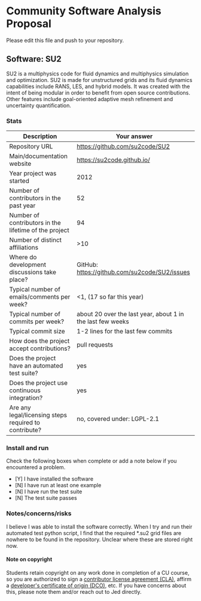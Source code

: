 # Community Software Analysis Proposal
Please edit this file and push to your repository.

## Software: SU2

SU2 is a multiphysics code for fluid dynamics and multiphysics simulation and optimization. SU2 is made for unstructured grids and its fluid dynamics capabilities include RANS, LES, and hybrid models. It was created with the intent of being modular in order to benefit from open source contributions. Other features include goal-oriented adaptive mesh refinement and uncertainty quantification.

### Stats

| Description | Your answer |
|---------|-----------|
| Repository URL |   https://github.com/su2code/SU2 |
| Main/documentation website |  https://su2code.github.io/  |
| Year project was started |  2012  |
| Number of contributors in the past year | 52 |
| Number of contributors in the lifetime of the project | 94  |
| Number of distinct affiliations | >10 |
| Where do development discussions take place? | GitHub: https://github.com/su2code/SU2/issues |
| Typical number of emails/comments per week? | <1, (17 so far this year)  |
| Typical number of commits per week? | about 20 over the last year, about 1 in the last few weeks |
| Typical commit size | 1-2 lines for the last few commits |
| How does the project accept contributions? | pull requests   |
| Does the project have an automated test suite? | yes |
| Does the project use continuous integration? | yes |
| Are any legal/licensing steps required to contribute? | no, covered under: LGPL-2.1 |

### Install and run

Check the following boxes when complete or add a note below if you
encountered a problem.

- [Y] I have installed the software
- [N] I have run at least one example
- [N] I have run the test suite
- [N] The test suite passes

### Notes/concerns/risks

I believe I was able to install the software correctly. When I try and run their automated test python script, I find that the required *.su2 grid files are nowhere to be found in the repository. Unclear where these are stored right now.

#### Note on copyright
Students retain copyright on any work done in completion of a CU
course, so you are authorized to sign a [contributor license
agreement (CLA)](https://en.wikipedia.org/wiki/Contributor_License_Agreement),
affirm a [developer's certificate of
origin (DCO)](https://en.wikipedia.org/wiki/Developer_Certificate_of_Origin),
etc.  If you have concerns about this, please note them and/or reach
out to Jed directly.
